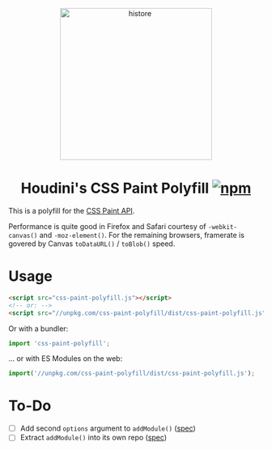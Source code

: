 <p align="center">
  <img src="https://i.imgur.com/Nat1PNX.png" width="300" height="300" alt="histore">
  <h1 align="center">
  	Houdini's CSS Paint Polyfill
	<a href="https://www.npmjs.org/package/css-paint-polyfill"><img src="https://img.shields.io/npm/v/css-paint-polyfill.svg?style=flat" alt="npm"></a>
  </h1>
</p>

This is a polyfill for the [CSS Paint API].

Performance is quite good in Firefox and Safari courtesy of `-webkit-canvas()` and `-moz-element()`. For the remaining browsers, framerate is govered by Canvas `toDataURL()` / `toBlob()` speed.

# Usage

```html
<script src="css-paint-polyfill.js"></script>
<!-- or: -->
<script src="//unpkg.com/css-paint-polyfill/dist/css-paint-polyfill.js"></script>
```

Or with a bundler:

```js
import 'css-paint-polyfill';
```

... or with ES Modules on the web:

```js
import('//unpkg.com/css-paint-polyfill/dist/css-paint-polyfill.js');
```

# To-Do

- [ ] Add second `options` argument to `addModule()` ([spec](https://drafts.css-houdini.org/worklets/#dictdef-workletoptions))
- [ ] Extract `addModule()` into its own repo ([spec](https://drafts.css-houdini.org/worklets/#dom-worklet-addmodule))

[CSS Paint API]: https://developers.google.com/web/updates/2018/01/paintapi
